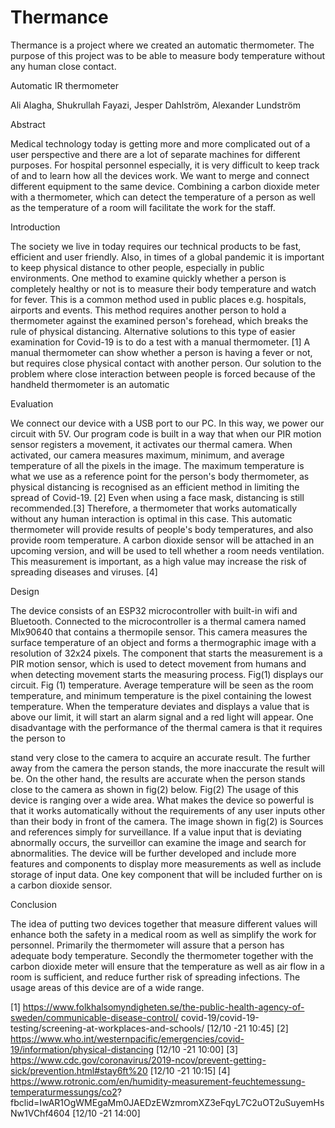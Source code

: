 # Thermance
Thermance is a project where we created an automatic thermometer. The purpose of this project was to be able to measure body temperature without any human close contact.

Automatic IR thermometer

Ali Alagha, Shukrullah Fayazi, Jesper Dahlström, Alexander Lundström
 

Abstract

Medical technology today is getting more and more complicated out of a user perspective and there are a lot of separate machines for different purposes. For hospital personnel especially, it is very difficult to keep track of and to learn how all the devices work. We want to merge and connect different equipment to the same device. Combining a carbon dioxide meter with a thermometer, which can detect the temperature of a person as well as the temperature of a room will facilitate the work for the staff.


Introduction

The society we live in today requires our technical products to be fast, efficient and user friendly. Also, in times of a global pandemic it is important to keep physical distance to other people, especially in public environments. One method to examine quickly whether a person is completely healthy or not is to measure their body temperature and watch for fever. This is a common method used in public places e.g. hospitals, airports and events. This method requires another person to hold a thermometer against the examined person's forehead, which breaks the rule of physical distancing. Alternative solutions to this type of easier examination for Covid-19 is to do a test with a manual thermometer. [1] A manual thermometer can show whether a person is having a fever or not, but requires close physical contact with another person.
Our solution to the problem where close interaction between people is forced because of the handheld thermometer is an automatic


Evaluation

We connect our device with a USB port to our PC. In this way, we power our circuit with 5V. Our program code is built in a way that when our PIR motion sensor registers a movement, it activates our thermal camera. When activated, our camera measures maximum, minimum, and average temperature of all the pixels in the image. The maximum temperature is what we use as a reference point for the person's body
thermometer, as physical distancing is recognised as an efficient method in limiting the spread of Covid-19. [2] Even when using a face mask, distancing is still recommended.[3] Therefore, a thermometer that works automatically without any human interaction is optimal in this case. This automatic thermometer will provide results of people's body temperatures, and also provide room temperature. A carbon dioxide sensor will be attached in an upcoming version, and will be used to tell whether a room needs ventilation. This measurement is important, as a high value may increase the risk of spreading diseases and viruses. [4]


Design

The device consists of an ESP32 microcontroller with built-in wifi and Bluetooth. Connected to the microcontroller is a thermal camera named Mlx90640 that contains a thermopile sensor. This camera measures the surface temperature of an object and forms a thermographic image with a resolution of 32x24 pixels. The component that starts the measurement is a PIR motion sensor, which is used to detect movement from humans and when detecting movement starts the measuring process. Fig(1) displays our circuit.
Fig (1)
temperature. Average temperature will be seen as the room temperature, and minimum temperature is the pixel containing the lowest temperature. When the temperature deviates and displays a value that is above our limit, it will start an alarm signal and a red light will appear.
One disadvantage with the performance of the thermal camera is that it requires the person to
 
stand very close to the camera to acquire an accurate result. The further away from the camera the person stands, the more inaccurate the result will be. On the other hand, the results are accurate when the person stands close to the camera as shown in fig(2) below.
Fig(2)
The usage of this device is ranging over a wide area. What makes the device so powerful is that it works automatically without the requirements of any user inputs other than their body in front of the camera. The image shown in fig(2) is
Sources and references
simply for surveillance. If a value input that is deviating abnormally occurs, the surveillor can examine the image and search for abnormalities.
The device will be further developed and include more features and components to display more measurements as well as include storage of input data. One key component that will be included further on is a carbon dioxide sensor.



Conclusion

The idea of putting two devices together that measure different values will enhance both the safety in a medical room as well as simplify the work for personnel. Primarily the thermometer will assure that a person has adequate body temperature. Secondly the thermometer together with the carbon dioxide meter will ensure that the temperature as well as air flow in a room is sufficient, and reduce further risk of spreading infections. The usage areas of this device are of a wide range.



 [1] https://www.folkhalsomyndigheten.se/the-public-health-agency-of-sweden/communicable-disease-control/ covid-19/covid-19-testing/screening-at-workplaces-and-schools/ [12/10 -21 10:45]
[2] https://www.who.int/westernpacific/emergencies/covid-19/information/physical-distancing [12/10 -21 10:00] [3] https://www.cdc.gov/coronavirus/2019-ncov/prevent-getting-sick/prevention.html#stay6ft%20
[12/10 -21 10:15]
[4] https://www.rotronic.com/en/humidity-measurement-feuchtemessung-temperaturmessungs/co2? fbclid=IwAR1OgWMEgaMm0JAEDzEWzmromXZ3eFqyL7C2uOT2uSuyemHsNw1VChf4604 [12/10 -21 14:00]
